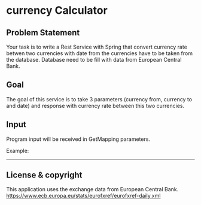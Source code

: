 # currency Calculator

## Problem Statement

Your task is to write a Rest Service with Spring that convert currency rate betwen two currencies with date from the currencies have to be taken from the database. Database need to be fill with data from European Central Bank.

## Goal

The goal of this service is to take 3 parameters (currency from, currency to and date) and response with currency rate between this two currencies.

## Input

Program input will be received in GetMapping parameters.

Example:

 ---
 
## License & copyright
This application uses the exchange data from European Central Bank.
https://www.ecb.europa.eu/stats/eurofxref/eurofxref-daily.xml
